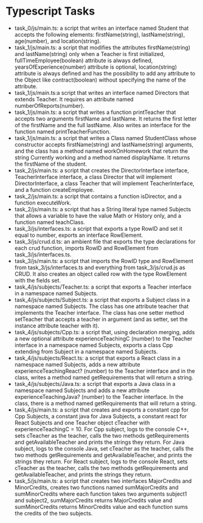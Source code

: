 # Typescript Tasks

- task_0/js/main.ts: a script that writes an interface named Student that accepts the following elements: firstName(string), lastName(string), age(number), and location(string).
- task_1/js/main.ts: a script that modifies the attributes firstName(string) and lastName(string) only when a Teacher is first initialized, fullTimeEmployee(boolean) attribute is always defined, yearsOfExperience(number) attribute is optional, location(string) attribute is always defined and has the possibility to add any attribute to the Object like contract(boolean) without specifying the name of the attribute.
- task_1/js/main.ts:a script that writes an interface named Directors that extends Teacher. It requires an attribute named numberOfReports(number).
- task_1/js/main.ts: a script that writes a function printTeacher that accepts two arguments firstName and lastName. It returns the first letter of the firstName and the full lastName. Also writes an interface for the function named printTeacherFunction.
- task_1/js/main.ts: a script that writes a Class named StudentClass whose constructor accepts firstName(string) and lastName(string) arguments, and the class has a method named workOnHomework that return the string Currently working and a method named displayName. It returns the firstName of the student.
- task_2/js/main.ts: a script that creates the DirectorInterface interface, TeacherInterface interface, a class Director that will implement DirectorInterface, a class Teacher that will implement TeacherInterface, and a function createEmployee.
- task_2/js/main.ts: a script that contains a function isDirector, and a function executeWork.
- task_2/js/main.ts: a script that has a String literal type named Subjects that allows a variable to have the value Math or History only, and a function named teachClass.
- task_3/js/interfaces.ts: a script that exports a type RowID and set it equal to number, exports an interface RowElement.
- task_3/js/crud.d.ts: an ambient file that exports the type declarations for each crud function, imports RowID and RowElement from task_3/js/interfaces.ts.
- task_3/js/main.ts: a script that imports the RowID type and RowElement from task_3/js/interfaces.ts and everything from task_3/js/crud.js as CRUD. It also creates an object called row with the type RowElement with the fields set.
- task_4/js/subjects/Teacher.ts: a script that exports a Teacher interface in a namespace named Subjects.
- task_4/js/subjects/Subject.ts: a script that exports a Subject class in a namespace named Subjects. The class has one attribute teacher that implements the Teacher interface. The class has one setter method setTeacher that accepts a teacher in argument (and as setter, set the instance attribute teacher with it).
- task_4/js/subjects/Cpp.ts: a script that, using declaration merging, adds a new optional attribute experienceTeachingC (number) to the Teacher interface in a namespace named Subjects, exports a class Cpp extending from Subject in a namespace named Subjects.
- task_4/js/subjects/React.ts: a script that exports a React class in a namespace named Subjects, adds a new attribute experienceTeachingReact? (number) to the Teacher interface and in the class, writes a method named getRequirements that will return a string.
- task_4/js/subjects/Java.ts: a script that exports a Java class in a namespace named Subjects and adds a new attribute experienceTeachingJava? (number) to the Teacher interface. In the class, there is a method named getRequirements that will return a string.
- task_4/js/main.ts: a script that creates and exports a constant cpp for Cpp Subjects, a constant java for Java Subjects, a constant react for React Subjects and one Teacher object cTeacher with experienceTeachingC = 10. For Cpp subject, logs to the console C++, sets cTeacher as the teacher, calls the two methods getRequirements and getAvailableTeacher and prints the strings they return. For Java subject, logs to the console Java, set cTeacher as the teacher, calls the two methods getRequirements and getAvailableTeacher, and prints the strings they return. For React subject, logs to the console React, sets cTeacher as the teacher, calls the two methods getRequirements and getAvailableTeacher, and prints the strings they return.
- task_5/js/main.ts: a script that creates two interfaces MajorCredits and MinorCredits, creates two functions named sumMajorCredits and sumMinorCredits where each function takes two arguments subject1 and subject2, sumMajorCredits returns MajorCredits value and sumMinorCredits returns MinorCredits value and each function sums the credits of the two subjects.
